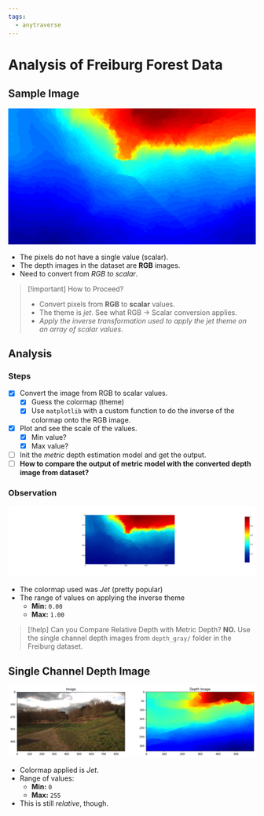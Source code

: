 ```yaml
---
tags:
  - anytraverse
---
```

# Analysis of Freiburg Forest Data

## Sample Image

![sample freiburg](../assets/depth-anything-sample-image.png)

- The pixels do not have a single value (scalar).
- The depth images in the dataset are **RGB** images.
- Need to convert from *RGB to scalar*.

> [!important] How to Proceed?
> - Convert pixels from **RGB** to **scalar** values.
> - The theme is *jet*. See what RGB -> Scalar conversion applies.
> - *Apply the inverse transformation used to apply the jet theme on an array of scalar values*.

## Analysis

### Steps

- [x] Convert the image from RGB to scalar values.
	- [x] Guess the colormap (theme)
	- [x] Use `matplotlib` with a custom function to do the inverse of the colormap onto the RGB image.
- [x] Plot and see the scale of the values.
	- [x] Min value?
	- [x] Max value?
- [ ] Init the *metric* depth estimation model and get the output.
- [ ] **How to compare the output of metric model with the converted depth image from dataset?**

### Observation

![jet to scalar](../assets/jet-to-scalar-depth-freiburg.png)

- The colormap used was *Jet* (pretty popular)
- The range of values on applying the inverse theme
	- **Min:** `0.00`
	- **Max:** `1.00`

> [!help] Can you Compare Relative Depth with Metric Depth?
> **NO.**
> Use the single channel depth images from `depth_gray/` folder in the Freiburg dataset.

## Single Channel Depth Image

![Single channel depth](image-vs-depth_freiburg.png)

- Colormap applied is *Jet*.
- Range of values:
	- **Min:** `0`
	- **Max:** `255`
- This is still *relative*, though.
